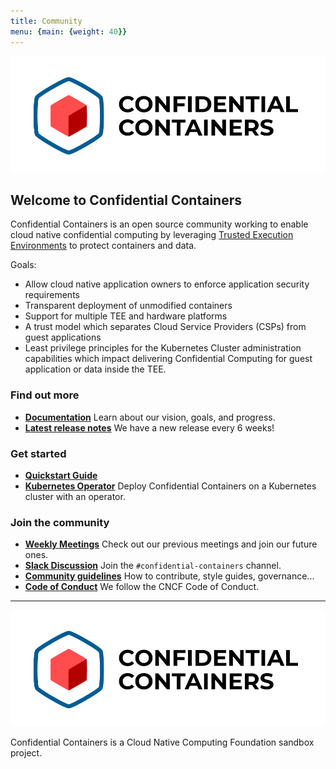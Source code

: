 ```yaml
---
title: Community
menu: {main: {weight: 40}}
---
```


![logo](https://raw.githubusercontent.com/confidential-containers/.github/main/coco_logo.png)

## Welcome to Confidential Containers

Confidential Containers is an open source community working to enable cloud native confidential
computing by leveraging
[Trusted Execution Environments](https://en.wikipedia.org/wiki/Trusted_execution_environment) to
protect containers and data.

Goals:

- Allow cloud native application owners to enforce application security requirements
- Transparent deployment of unmodified containers
- Support for multiple TEE and hardware platforms
- A trust model which separates Cloud Service Providers (CSPs) from guest applications
- Least privilege principles for the Kubernetes Cluster administration capabilities which impact
delivering Confidential Computing for guest application or data inside the TEE.

### Find out more

- [**Documentation**](https://github.com/confidential-containers/confidential-containers) Learn about our
vision, goals, and progress.
- [**Latest release notes**](https://github.com/confidential-containers/confidential-containers/tree/main/releases) We have a new release every 6 weeks!

### Get started

- [**Quickstart Guide**](https://github.com/confidential-containers/confidential-containers/blob/main/quickstart.md)
- [**Kubernetes Operator**](https://github.com/confidential-containers/operator)
Deploy Confidential Containers on a Kubernetes cluster with an operator.

### Join the community

- [**Weekly Meetings**](https://docs.google.com/document/d/1E3GLCzNgrcigUlgWAZYlgqNTdVwiMwCRTJ0QnJhLZGA/)
Check out our previous meetings and join our future ones.
- [**Slack Discussion**](https://slack.cncf.io ) Join the `#confidential-containers` channel.
- [**Community guidelines**](https://github.com/confidential-containers/confidential-containers) How to contribute, style guides, governance...
- [**Code of Conduct**](https://github.com/cncf/foundation/blob/master/code-of-conduct.md) We follow the CNCF Code of Conduct.

---
![cncf-logo](https://raw.githubusercontent.com/confidential-containers/.github/main/coco_logo.png)

Confidential Containers is a Cloud Native Computing Foundation sandbox project.
